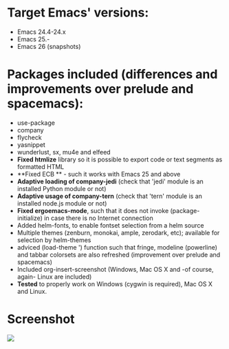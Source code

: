 
Target Emacs' versions:
=======================

-   Emacs 24.4-24.x
-   Emacs 25.-
-   Emacs 26 (snapshots)

Packages included (differences and improvements over prelude and spacemacs):
============================================================================

-   use-package
-   company
-   flycheck
-   yasnippet
-   wunderlust, sx, mu4e and elfeed
-   **Fixed htmlize** library so it is possible to export code or text
    segments as formatted HTML
-   **Fixed ECB ** - such it works with Emacs 25 and above
-   **Adaptive loading of company-jedi** (check that
    'jedi' module is an installed Python module or not)
-   **Adaptive usage of company-tern** (check that
    'tern' module is an installed node.js module or not)
-   **Fixed ergoemacs-mode**, such that it does not
    invoke (package-initialize) in case there is no Internet connection
-   Added helm-fonts, to enable fontset selection from a helm
    source
-   Multiple themes (zenburn, monokai, ample, zerodark, etc); available
    for selection by helm-themes
-   adviced (load-theme ') function such that fringe,
    modeline (powerline) and tabbar colorsets are also refreshed
    (improvement over prelude and spacemacs)
-   Included org-insert-screenshot (Windows, Mac OS X and -of course,
    again- Linux are included)
-   **Tested** to properly work on Windows (cygwin is required), Mac OS
    X and Linux.

Screenshot
==========

![](file:https://github.com/abelardojarab/emacs-config/edit/master/README.png)
